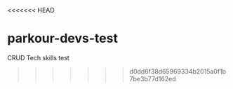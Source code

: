<<<<<<< HEAD

# parkour-devs-test
CRUD Tech skills test 
>>>>>>> d0dd6f38d65969334b2015a0f1b7be3b77d162ed
